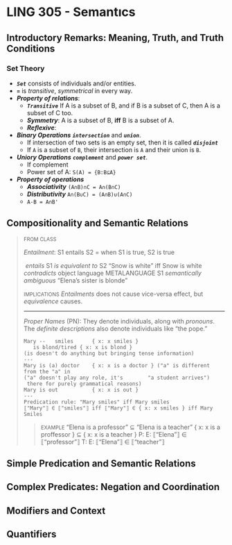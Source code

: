 # LING 305 - Semantıcs

## Introductory Remarks: Meaning, Truth, and Truth Conditions

### 	Set Theory

- ***`Set`*** consists of individuals and/or entities. 
- **`=`** is *transitive*, *symmetrical* in every way.
- ***Property of relations***:
  - ***`Transitive`*** If A is a subset of B, and if B is a subset of C, then A is a subset of C too.
  - ***Symmetry***: A is a subset of B, **iff** B is a subset of A.
  - ***Reflexive***: 
- ***Binary Operations*** ***`intersection`*** and ***`union`***.
  - If intersection of two sets is an empty set, then it is called ***`disjoint`***
  - If `A` is a subset of `B`, their intersection is `A` and their union is `B`.
- ***Uniory Operations*** ***`complement`*** and ***`power set`***.
  - If complement
  - Power set of A: `S(A) = {B:B⊆A}`
- ***Property of operations***
  - ***Associativity***  `(A∩B)∩C = A∩(B∩C)`
  - ***Distributivity***  `A∩(B∪C) = (A∩B)∪(A∩C)`
  - `A-B = A∩B'`

## Compositionality and Semantic Relations

> <small>FROM CLASS</small>
>
> *Entailment*: S1 entails S2 = when S1 is true, S2 is true
>
> ​	    *entails*
> S1  *is equivalent to* S2 	   “Snow is white” iff Snow is white
> ​	  *contradicts*			  object language      METALANGUAGE
> S1 *semantically ambiguous*      “Elena’s sister is blonde”
>
> <small>IMPLICATIONS</small>
> *Entailments* does not cause vice-versa effect, but *equivalence* causes.
>
> ---
>
> *Proper Names* (PN): They denote individuals, along with *pronouns*. The *definite descriptions* also denote individuals like “the pope.” 
>
> ```
> Mary --	smiles 		{ x: x smiles }
> 	 is	blond/tired { x: x is blond }
> (is doesn't do anything but bringing tense information)
> ---
> Mary is (a) doctor	{ x: x is a doctor } ("a" is different from the "a" in 
> ("a" doesn't play any role, it's	  	  "a student arrives")
>  there for purely grammatical reasons)
> Mary is out			{ x: x is out }
> ---
> Predication rule: "Mary smiles" iff Mary smiles
> ⟦"Mary"⟧ ∈ ⟦"smiles"⟧ iff ⟦"Mary"⟧ ∈ { x: x smiles } iff Mary Smiles
> ```
>
> > <small>EXAMPLE</small>
> > “Elena is a professor” ⊆ “Elena is a teacher”
> > { x: x is a proffessor } ⊆ { x: x is a teacher }
> > P: E: ⟦“Elena”⟧ ∈ ⟦“professor”⟧
> > T: E: ⟦“Elena”⟧ ∈ ⟦“teacher”⟧
> >



## Simple Predication and Semantic Relations

## Complex Predicates: Negation and Coordination

## Modifiers and Context

## Quantifiers

